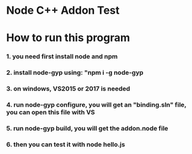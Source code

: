 # Node C++ Addon Test

# How to run this program 

### 1. you need first install node and npm 

### 2. install node-gyp using: "npm i -g node-gyp

### 3. on windows, VS2015 or 2017 is needed

### 4. run node-gyp configure, you will get an "binding.sln" file, you can open this file with VS 

### 5. run node-gyp build, you will get the addon.node file 

### 6. then you can test it with node hello.js
